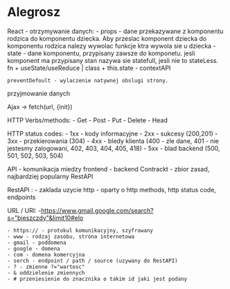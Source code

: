 # Alegrosz

React - otrzymywanie danych:
    - props - dane przekazywane z komponentu rodzica do komponentu dziecka. 
        Aby przeslac komponent dziecka do komponentu rodzica nalezy wywolac funkcje ktra wywola sie u dziecka
    - state - dane komponentu, przypisany zawsze do komponetu. jesli komponent ma przypisany stan nazywa sie statefull, 
        jesli nie to stateLess. fn + useState/useReduce | class + this.state
    - contextAPI


    preventDefoult - wylaczenie natywnej obslugi strony. 

przyjmowanie danych

Ajax -> fetch(url, {init})

HTTP Verbs/methods:
    - Get
    - Post
    - Put
    - Delete
    - Head

HTTP status codes:
    - 1xx - kody informacyjne
    - 2xx - sukcesy (200,201)
    - 3xx - przekierowania (304)
    - 4xx - bledy klienta (400 - zle dane, 401 - nie jestesmy zalogowani, 402, 403, 404, 405, 418)
    - 5xx - blad backend (500, 501, 502, 503, 504)

API - komunikacja miedzy frontend - backend
Contrackt - zbior zasad, najbardziej popularny RestAPI

RestAPI :
    - zaklada uzycie http
    - oparty o http methods, http status code, endpoints

URL / URI: 
    -https://www.gmail.google.com/search?s="bieszczdy"&limit10#elo

    - https:// - protokul komunikacyjny, szyfrowany
    - www - rodzaj zasobu, strona internetowa
    - gmail - poddomena
    - google - domena
    - com - domena komercyjna 
    - serch - endpoint / path / source (uzywany do RestAPI)
    - ? - zmienne ?="wartosc"
    - & oddzielenie zmiennych
    - # przeniesienie do znacznika o takim id jaki jest podany